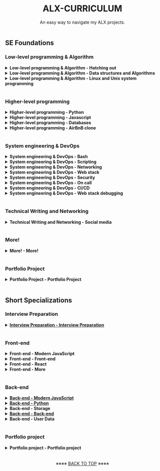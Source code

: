 <h1 align="center"><b>ALX-CURRICULUM</b></h1>
<div align="center">An easy way to navigate my ALX projects.</div>

<!-- =============================================================== -->
<br>

## SE Foundations
### Low-level programming & Algorithm
<details>
<summary><b><a href=""></a>Low-level programming & Algorithm - Hatching out</b></summary><br>

- [0x00. C - Hello, World]()
- [0x01. C - Variables, if, else, while]()
- [First Day of C Programming]()
- [0x02. C - Functions, nested loops]()
- [0x04. C - More functions, more nested loops]()
- [0x03. C - Debugging]()
- [0x05. C - Pointers, arrays and strings]()
- [0x06. C - More pointers, arrays and strings]()
- [0x07. C - Even more pointers, arrays and strings]()
- [0x08. C - Recursion]()
- [0x09. C - Static libraries]()
- [0x0A. C - argc, argv]()
- [0x0B. C - malloc, free]()
- [0x0C. C - More malloc, free]()
- [0x0D. C - Preprocessor]()
- [0x0E. C - Structures, typedef]()
- [0x0F. C - Function pointers]()
- [0x10. C - Variadic functions]()
- [0x11. C - printf]()
- [0x14. C - Bit manipulation]()
- [0x18. C - Dynamic libraries]()
- [0x1C. C - Makefiles]()

<br>
</details>

<details>
<summary><b><a href=""></a>Low-level programming & Algorithm - Data structures and Algorithms</b></summary><br>

- [0x12. C - Singly linked lists]()
- [0x13. C - More singly linked lists]()
- [0x17. C - Doubly linked lists]()
- [0x19. C - Stacks, Queues - LIFO, FIFO]()
- [0x1A. C - Hash tables]()
- [0x1B. C - Sorting algorithms & Big O]()
- [0x1D. C - Binary trees]()
- [0x1E. C - Search Algorithms]()

<br>
</details>

<details>
<summary><b><a href=""></a>Low-level programming & Algorithm - Linux and Unix system programming</b></summary><br>

- [0x15. C - File I/O]()
- [0x16. C - Simple Shell]()

<br>
</details>

<!-- =============================================================== -->
<br>

### Higher-level programming
<details>
<summary><b><a href=""></a>Higher-level programming - Python</b></summary><br>

- [0x00. Python - Hello, World]()
- [0x01. Python - if/else, loops, functions]()
- [0x02. Python - import & modules]()
- [0x03. Python - Data Structures: Lists, Tuples]()
- [0x04. Python - More Data Structures: Set, Dictionary]()
- [0x05. Python - Exceptions]()
- [0x06. Python - Classes and Objects]()
- [0x08. Python - More Classes and Objects]()
- [0x07. Python - Test-driven development]()
- [0x09. Python - Everything is object]()
- [0x0A. Python - Inheritance]()
- [0x0B. Python - Input/Output]()
- [0x0C. Python - Almost a circle]()
- [0x0F. Python - Object-relational mapping]()
- [0x10. Python - Network #0]()
- [0x11. Python - Network #1]()

<br>
</details>

<details>
<summary><b><a href=""></a>Higher-level programming - Javascript</b></summary><br>

- [0x12. JavaScript - Warm up]()
- [0x13. JavaScript - Objects, Scopes and Closures]()
- [0x14. JavaScript - Web scraping]()
- [0x15. JavaScript - Web jQuery]()

<br>
</details>

<details>
<summary><b><a href=""></a>Higher-level programming - Databases</b></summary><br>

- [0x0D. SQL - Introduction]()
- [0x0E. SQL - More queries ]()

<br>
</details>

<details>
<summary><b><a href=""></a>Higher-level programming - AirBnB clone</b></summary><br>

- [0x00. AirBnB clone - The console]()
- [0x01. AirBnB clone - Web static]()
- [0x02. AirBnB clone - MySQL]()
- [0x03. AirBnB clone - Deploy static]()
- [0x04. AirBnB clone - Web framework]()
- [0x05. AirBnB clone - RESTful API]()
- [0x06. AirBnB clone - Web dynamic]()

<br>
</details>

<!-- =============================================================== -->
<br>

### System engineering & DevOps
<details>
<summary><b><a href=""></a>System engineering & DevOps - Bash</b></summary><br>

- [0x00. Shell, basics]()
- [0x01. Shell, permissions]()
- [0x02. Shell, I/O Redirections and filters]()
- [0x03. Shell, init files, variables and expansions]()
- [0x04. Loops, conditions and parsing]()
- [0x05. Processes and signals]()

<br>
</details>

<details>
<summary><b><a href=""></a>System engineering & DevOps - Scripting</b></summary><br>

- [0x06. Regular expression]()
- [0x15. API]()
- [0x16. API advanced]()

<br>
</details>

<details>
<summary><b><a href=""></a>System engineering & DevOps - Networking</b></summary><br>

- [0x07. Networking basics #0]()
- [0x08. Networking basics #1]()

<br>
</details>

<details>
<summary><b><a href=""></a>System engineering & DevOps - Web stack</b></summary><br>

- [0x09. Web infrastructure design]()
- [0x0C. Web server]()
- [0x0F. Load balancer]()
- [0x10. HTTPS SSL]()
- [0x11. What happens when you type google.com in your browser and press Enter]()
- [0x14. MySQL]()
- [0x18. Webstack monitoring]()
- [0x1A. Application server]()

<br>
</details>

<details>
<summary><b><a href=""></a>System engineering & DevOps - Security</b></summary><br>

- [0x0B. SSH]()
- [0x13. Firewall]()

<br>
</details>

<details>
<summary><b><a href=""></a>System engineering & DevOps - On call</b></summary><br>

- [0x19. Postmortem]()

<br>
</details>

<details>
<summary><b><a href=""></a>System engineering & DevOps - CI/CD</b></summary><br>

- [0x0A. Configuration management ]()

<br>
</details>

<details>
<summary><b><a href=""></a>System engineering & DevOps - Web stack debugging</b></summary><br>

- [0x0D. Web stack debugging #0]()
- [0x0E. Web stack debugging #1]()
- [0x12. Web stack debugging #2]()
- [0x17. Web stack debugging #3]()
- [0x1B. Web stack debugging #4]()

<br>
</details>

<!-- =============================================================== -->
<br>

### Technical Writing and Networking
<details>
<summary><b><a href=""></a>Technical Writing and Networking - Social media</b></summary><br>

- [Professional Relationships]()
- [Professional Social Presence ]()

<br>
</details>

<!-- =============================================================== -->
<br>

### More!
<details>
<summary><b><a href=""></a>More! - More!</b></summary><br>

- [RSA Factoring Challenge]()
- [Command line for the win]()
- [0x00. Fix my code]()
- [Attack is the best defense]()
- [0x01. Fix my code]()

<br>
</details>

<!-- =============================================================== -->
<br>

### Portfolio Project
<details>
<summary><b><a href=""></a>Portfolio Project - Portfolio Project</b></summary><br>

- [Research & Project approval (Part 1)]()
- [Research & Project approval (Part 2)]()
- [Research & Project approval (Part 3)]()
- [Build your portfolio project (Week 1): Making Progress]()
- [Build your portfolio project (Week 2): MVP Complete]()
- [Build your portfolio project (Week 3): Project Landing Page]()
- [Cleanup your Portfolio Project]()
- [Portfolio Project Blog post]()
- [Build your portfolio project (Week 3): Presentation]()

<br>
</details>

<!-- =============================================================== -->
<br>

## Short Specializations

### Interview Preparation
<details>
<summary><b><a href="https://github.com/codenvibes/alx-interview">Interview Preparation - Interview Preparation</a></b></summary><br>

- [0x00. Pascal's Triangle](https://github.com/codenvibes/alx-interview/tree/master/0x00-pascal_triangle)
- [0x01. Lockboxes](https://github.com/codenvibes/alx-interview/tree/master/0x01-lockboxes)
- [0x02. Minimum Operations](https://github.com/codenvibes/alx-interview/tree/master/0x02-minimum_operations)
- [0x03. Log Parsing](https://github.com/codenvibes/alx-interview/tree/master/0x03-log_parsing)
- [0x04. UTF-8 Validation](https://github.com/codenvibes/alx-interview/tree/master/0x04-utf8_validation)
- [0x05. N Queens](https://github.com/codenvibes/alx-interview/tree/master/0x05-nqueens)
- [0x06. Star Wars API](https://github.com/codenvibes/alx-interview/tree/master/0x06-starwars_api)
- [0x07. Rotate 2D Matrix](https://github.com/codenvibes/alx-interview/tree/master/0x07-rotate_2d_matrix)
- [0x08. Making Change](https://github.com/codenvibes/alx-interview/tree/master/0x08-making_change)
- [0x09. Island Perimeter](https://github.com/codenvibes/alx-interview/tree/master/0x09-island_perimeter)
- [0x0A. Prime Game](https://github.com/codenvibes/alx-interview/tree/master/0x0A-primegame)

<br>
</details>

<!-- =============================================================== -->
<br>

### Front-end
<details>
<summary><b><a href=""></a>Front-end - Modern JavaScript</b></summary><br>

- [0x00. ES6 Basics]()
- [0x01. ES6 Promises]()
- [0x02. ES6 classes]()
- [0x03. ES6 data manipulation]()
- [0x04. Typescript]()

<br>
</details>

<details>
<summary><b><a href=""></a>Front-end - Front-end</b></summary><br>

- [0x00. Advanced HTML]()
- [0x01. Developer tools]()
- [0x02. Advanced CSS]()
- [0x03. Responsive design]()

<br>
</details>

<details>
<summary><b><a href=""></a>Front-end - React</b></summary><br>

- [0x00. Webpack]()
- [0x01. React intro]()
- [0x02. React props]()
- [0x03. React component]()
- [0x04. React inline styling]()
- [0x05. React state]()
- [0x06. React Immutable]()
- [0x07. React Redux action creator+normalizr]()
- [0x08. React Redux reducer+selector]()
- [0x09. React Redux Connectors and Providers]()

<br>
</details>

<details>
<summary><b><a href=""></a>Front-end - More</b></summary><br>

- [Markdown to HTML]()
- [Flexbox]()
- [Forms]()
- [Accessibility]()
- [Fun with CSS]()
- [Sass & Scss]()

<br>
</details>

<!-- =============================================================== -->
<br>

### Back-end
<details>
<summary><b><a href="https://github.com/codenvibes/alx-backend-javascript">Back-end - Modern JavaScript</a></b></summary><br>

- [0x00. ES6 Basics](https://github.com/codenvibes/alx-backend-javascript/tree/master/0x00-ES6_basic)
- [0x01. ES6 Promises](https://github.com/codenvibes/alx-backend-javascript/tree/master/0x01-ES6_promise)
- [0x02. ES6 classes](https://github.com/codenvibes/alx-backend-javascript/tree/master/0x02-ES6_classes)
- [0x03. ES6 data manipulation](https://github.com/codenvibes/alx-backend-javascript/tree/master/0x03-ES6_data_manipulation)
- [0x04. Typescript](https://github.com/codenvibes/alx-backend-javascript/tree/master/0x04-TypeScript)
- [0x05. NodeJS Basics](https://github.com/codenvibes/alx-backend-javascript/tree/master/0x05-Node_JS_basic)
- [0x06. Unittests in JS](https://github.com/codenvibes/alx-backend-javascript/tree/master/0x06-unittests_in_js)

<br>
</details>

<details>
<summary><b><a href="https://github.com/codenvibes/alx-backend-python">Back-end - Python</a></b></summary><br>

- [0x00. Python - Variable Annotations](https://github.com/codenvibes/alx-backend-python/tree/master/0x00-python_variable_annotations)
- [0x01. Python - Async](https://github.com/codenvibes/alx-backend-python/tree/master/0x01-python_async_function)
- [0x02. Python - Async Comprehension](https://github.com/codenvibes/alx-backend-python/tree/master/0x02-python_async_comprehension)
- [0x03. Unittests and Integration Tests](https://github.com/codenvibes/alx-backend-python/tree/master/0x03-Unittests_and_integration_tests)

<br>
</details>

<details>
<summary><b><a href=""></a>Back-end - Storage</b></summary><br>

- [0x00. MySQL advanced]()
- [0x01. NoSQL]()
- [0x02. Redis basic]()

<br>
</details>

<details>
<summary><b><a href="https://github.com/codenvibes/alx-backend">Back-end - Back-end</a></b></summary><br>

- [0x00. Pagination](https://github.com/codenvibes/alx-backend/tree/master/0x00-pagination)
- [0x01. Caching](https://github.com/codenvibes/alx-backend/tree/master/0x01-caching)
- [0x02. i18n](https://github.com/codenvibes/alx-backend/tree/master/0x02-i18n)
- [0x03. Queuing System in JS]()
- [0x04. Files manager]()

<br>
</details>

<details>
<summary><b><a href=""></a>Back-end - User Data</b></summary><br>

- [0x00. Personal data]()
- [0x01. Basic authentication]()
- [0x02. Session authentication]()
- [0x03. User authentication service]()

<br>
</details>

<!-- =============================================================== -->
<br>

### Portfolio project
<details>
<summary><b><a href=""></a>Portfolio project - Portfolio project</b></summary><br>

- [Webstack - Portfolio Project - Pitch]()
- [Final 2024 Project: Reflect & Share]()
- [Webstack - Portfolio Project ]()

<br>
</details>

<br>

<br>

<div align="center">※※※※ <a href="https://github.com/codenvibes/alx-curriculum?tab=readme-ov-file#alx-curriculum">BACK TO TOP</a> ※※※※</div>

<br>

